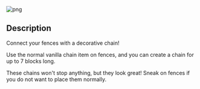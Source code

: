 ![png](https://raw.githubusercontent.com/legoatoom/ConnectibleChains/master/src/main/resources/assets/logo.png)

## Description
Connect your fences with a decorative chain!

Use the normal vanilla chain item on fences, and you can create a chain for up to 7 blocks long. 

These chains won't stop anything, but they look great!
Sneak on fences if you do not want to place them normally.